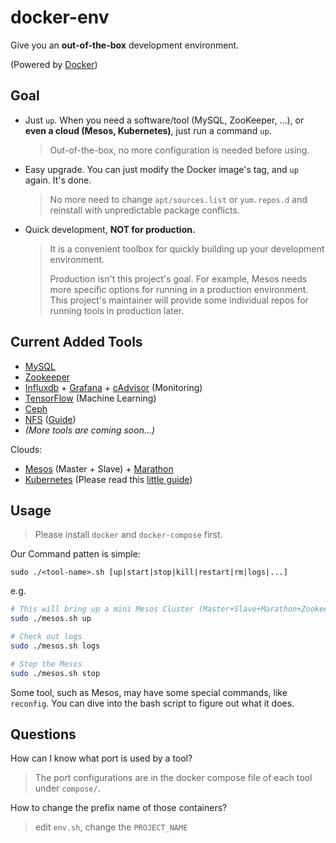 # docker-env
Give you an **out-of-the-box** development environment.

(Powered by [Docker](https://www.docker.com/))

## Goal

- Just `up`. When you need a software/tool (MySQL, ZooKeeper, ...), or **even a cloud (Mesos, Kubernetes)**, just run a command `up`.

  > Out-of-the-box, no more configuration is needed before using.

- Easy upgrade. You can just modify the Docker image's tag, and `up` again. It's done.

  > No more need to change `apt/sources.list` or `yum.repos.d` and reinstall with unpredictable package conflicts.

- Quick development, **NOT for production.**

  > It is a convenient toolbox for quickly building up your development environment.
  > 
  > Production isn't this project's goal.
  > For example, Mesos needs more specific options for running in a production environment.
  > This project's maintainer will provide some individual repos for running tools in production later.


## Current Added Tools

- [MySQL](https://www.mysql.com/)
- [Zookeeper](https://zookeeper.apache.org/)
- [Influxdb](https://influxdata.com/) + [Grafana](grafana.org/) + [cAdvisor](https://github.com/google/cadvisor) (Monitoring)
- [TensorFlow](https://www.tensorflow.org) (Machine Learning)
- [Ceph](http://ceph.com/)
- [NFS](http://www.tldp.org/LDP/nag/node140.html) ([Guide](compose/nfs/README.md))
- *(More tools are coming soon...)*

Clouds:

- [Mesos](http://mesos.apache.org/) (Master + Slave) + [Marathon](https://mesosphere.github.io/marathon/)
- [Kubernetes](http://kubernetes.io/) (Please read this [little guide](compose/k8s/README.md))


## Usage

> Please install `docker` and `docker-compose` first.

Our Command patten is simple:

```
sudo ./<tool-name>.sh [up|start|stop|kill|restart|rm|logs|...]
```

e.g.

```bash
# This will bring up a mini Mesos Cluster (Master+Slave+Marathon+Zookeeper)
sudo ./mesos.sh up

# Check out logs
sudo ./mesos.sh logs

# Stop the Mesos
sudo ./mesos.sh stop
```

Some tool, such as Mesos, may have some special commands, like `reconfig`.
You can dive into the bash script to figure out what it does.

## Questions

How can I know what port is used by a tool?

> The port configurations are in the docker compose file of each tool under `compose/`.

How to change the prefix name of those containers?

> edit `env.sh`, change the `PROJECT_NAME`
